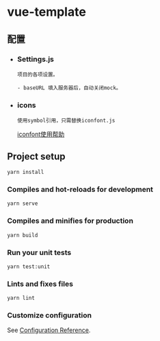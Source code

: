 # vue-template

## 配置
- ### Settings.js
  ```
  项目的各项设置。
  
  - baseURL 填入服务器后，自动关闭mock。
  ```
- ### icons
  ```
  使用symbol引用，只需替换iconfont.js
  ```
  [iconfont使用帮助](https://www.iconfont.cn/help/detail?helptype=code)
## Project setup
```
yarn install
```

### Compiles and hot-reloads for development
```
yarn serve
```

### Compiles and minifies for production
```
yarn build
```

### Run your unit tests
```
yarn test:unit
```

### Lints and fixes files
```
yarn lint
```

### Customize configuration
See [Configuration Reference](https://cli.vuejs.org/config/).
